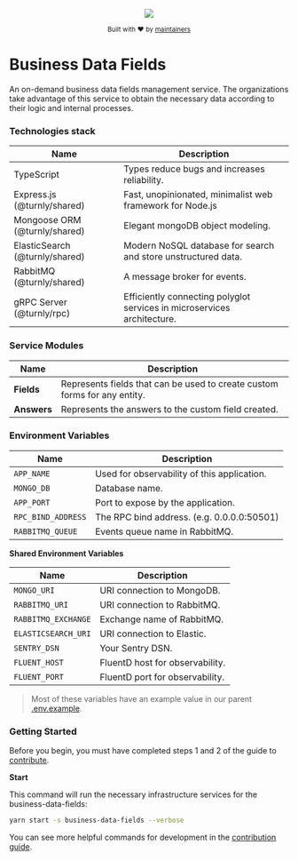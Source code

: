 <div align="center">
  <p align="center">
      <a href="https://turnly.app" target="_blank" rel="noopener">
          <img src="https://raw.githubusercontent.com/turnly/turnly/develop/docs/assets/github-header.png" />
      </a>
  </p>

  <p>
    <sub>
      Built with ❤︎ by
      <a href="/OWNERS.md">
        maintainers
      </a>
    </sub>
  </p>
</div>

# Business Data Fields

An on-demand business data fields management service. The organizations take advantage of this service
to obtain the necessary data according to their logic and internal processes.

### Technologies stack

| Name                                | Description                                                                   |
| ----------------------------------- | ----------------------------------------------------------------------------- |
| TypeScript                          | Types reduce bugs and increases reliability.                                  |
| Express.js    (@turnly/shared)      | Fast, unopinionated, minimalist web framework for Node.js                     |
| Mongoose ORM  (@turnly/shared)      | Elegant mongoDB object modeling.                                              |
| ElasticSearch (@turnly/shared)      | Modern NoSQL database for search and store unstructured data.                 |
| RabbitMQ      (@turnly/shared)      | A message broker for events.                                                  |
| gRPC Server   (@turnly/rpc)         | Efficiently connecting polyglot services in microservices architecture.       |

### Service Modules

| Name               | Description                                                                   |
| ------------------ | ----------------------------------------------------------------------------- |
| **Fields**         | Represents fields that can be used to create custom forms for any entity.     |
| **Answers**        | Represents the answers to the custom field created.                           |

### Environment Variables

| Name                     | Description                                  |
| ------------------------ | -------------------------------------------- |
| `APP_NAME`               | Used for observability of this application.  |
| `MONGO_DB`               | Database name.                               |
| `APP_PORT`              | Port to expose by the application.           |
| `RPC_BIND_ADDRESS`       | The RPC bind address. (e.g. 0.0.0.0:50501)   |
| `RABBITMQ_QUEUE`         | Events queue name in RabbitMQ.               |

**Shared Environment Variables**

| Name                     | Description                                  |
| ------------------------ | -------------------------------------------- |
| `MONGO_URI`              | URI connection to MongoDB.                   |
| `RABBITMQ_URI`           | URI connection to RabbitMQ.                  |
| `RABBITMQ_EXCHANGE`      | Exchange name of RabbitMQ.                   |
| `ELASTICSEARCH_URI`      | URI connection to Elastic.                   |
| `SENTRY_DSN`             | Your Sentry DSN.                             |
| `FLUENT_HOST`            | FluentD host for observability.              |
| `FLUENT_PORT`            | FluentD port for observability.              |

> Most of these variables have an example value in our parent [.env.example](/.env.example).

### Getting Started

Before you begin, you must have completed steps 1 and 2 of the guide to [contribute](/CONTRIBUTING.md).

**Start**

This command will run the necessary infrastructure services for the business-data-fields:

```sh
yarn start -s business-data-fields --verbose
```

You can see more helpful commands for development in the [contribution guide](/CONTRIBUTING.md).
